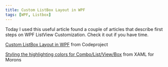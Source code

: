 ```yaml
---
title: Custom ListBox Layout in WPF
tags: [WPF, Listbox]
---
```

<p>Today I used this useful article found a couple of articles that describe first steps on WPF ListView Customization. Check it out if you have time.</p>  <p><a href="http://www.codeproject.com/KB/WPF/CustomListBoxLayoutInWPF.aspx" target="_blank">Custom ListBox Layout in WPF</a> from Codeproject</p>  <p><a title="http://www.xamlformorons.com/?p=59" href="http://www.xamlformorons.com/?p=59" target="_blank">Styling the highlighting colors for Combo/List/View/Box</a> from XAML for Morons</p>
